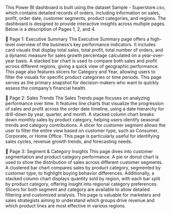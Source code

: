 This Power BI dashboard is built using the dataset Sample - Superstore.csv, which contains detailed records of orders, including information on sales, profit, order date, customer segments, product categories, and regions. The dashboard is designed to provide interactive insights across multiple pages. Below is a description of Pages 1, 2, and 4.

📄 Page 1: Executive Summary
The Executive Summary page offers a high-level overview of the business’s key performance indicators. It includes card visuals that display total sales, total profit, total number of orders, and a dynamic measure for sales growth percentage calculated on a year-over-year basis. A stacked bar chart is used to compare both sales and profit across different regions, giving a quick view of geographic performance. This page also features slicers for Category and Year, allowing users to filter the visuals for specific product categories or time periods. This page serves as the primary snapshot for decision-makers who want to quickly assess the company’s financial health.

📄 Page 2: Sales Trends
The Sales Trends page focuses on analyzing performance over time. It features line charts that visualize the progression of sales and profit across the order date timeline, using a date hierarchy for drill-down by year, quarter, and month. A stacked column chart breaks down monthly sales by product category, helping users identify seasonal trends and category contributions. A slicer for customer segment allows the user to filter the entire view based on customer type, such as Consumer, Corporate, or Home Office. This page is particularly useful for identifying sales cycles, revenue growth trends, and forecasting needs.

📄 Page 3: Segment & Category Insights
This page dives into customer segmentation and product category performance. A pie or donut chart is used to show the distribution of sales across different customer segments. A clustered bar chart compares sales by product category, segmented by customer type, to highlight buying behavior differences. Additionally, a stacked column chart displays quantity sold by region, with each bar split by product category, offering insight into regional category preferences. Slicers for both segment and category are available to allow detailed filtering and customized analysis. This page is valuable for marketers and sales strategists aiming to understand which groups drive revenue and which product lines are most effective in various regions.
